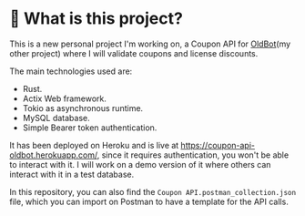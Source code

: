 # 🦀 What is this project?
This is a new personal project I'm working on, a Coupon API for [OldBot](http://oldbot.com.br/)(my other project) where I will validate coupons and license discounts.

The main technologies used are:
- Rust.
- Actix Web framework.
- Tokio as asynchronous runtime.
- MySQL database.
- Simple Bearer token authentication.

It has been deployed on Heroku and is live at https://coupon-api-oldbot.herokuapp.com/, since it requires authentication, you won't be able to interact with it. I will work on a demo version of it where others can interact with it in a test database.

In this repository, you can also find the `Coupon API.postman_collection.json` file, which you can import on Postman to have a template for the API calls.
